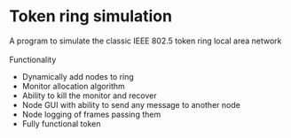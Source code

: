 <h1> Token ring simulation</h1>

<p>
A program to simulate the classic IEEE 802.5 token ring local area network
<br/>
<br/>
Functionality
<ul>
<li>Dynamically add nodes to ring</li>
<li>Monitor allocation algorithm</li>
<li>Ability to kill the monitor and recover</li>
<li>Node GUI with ability to send any message to another node</li>
<li>Node logging of frames passing them</li>
<li>Fully functional token</li>
</ul>
</p>